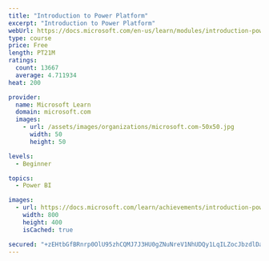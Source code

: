 ```yaml
---
title: "Introduction to Power Platform"
excerpt: "Introduction to Power Platform"
webUrl: https://docs.microsoft.com/en-us/learn/modules/introduction-power-platform/
type: course
price: Free
length: PT21M
ratings:
  count: 13667
  average: 4.711934
heat: 200

provider:
  name: Microsoft Learn
  domain: microsoft.com
  images:
    - url: /assets/images/organizations/microsoft.com-50x50.jpg
      width: 50
      height: 50

levels:
  - Beginner

topics:
  - Power BI

images:
  - url: https://docs.microsoft.com/learn/achievements/introduction-power-platform-social.png
    width: 800
    height: 400
    isCached: true

secured: "+zEHtbGfBRnrp0OlU95zhCQMJ7J3HU0gZNuNreV1NhUDQy1LqILZocJbzdlDahCF2Wg7mfY8gHnlWlRwihAChkGStsltzg/T/+npKHJh07nUqr4vKajw/VLQF27Q7UO2Vc9Url4Ea74gw+fsOdZ8p3UpcYZ6r/Cp2W21dQY58Y70A8WJ0nMuieUjXajJeoeEBtVF7rdT2FbfvjRzTAJWxj04UyeoFSyUv3edCXV/kZWgS99/FMOx0zikAViHpJP3Ivk0IuoW+qOtXFevvHFIHzeTQEhjWMQZpLeqwooyPczIvJK1FD38fuMc2skU9P+ech8eFGAE9xi2thFgoFFd6wAGi6xQNi0UZTZGr/M4J5I6QRPzZnAee3JJWifQA6BhyWB0uYSHTBZmteEMioqb0A==;V/nsUijZyN2MVCr/uR1Vsg=="
---
```


